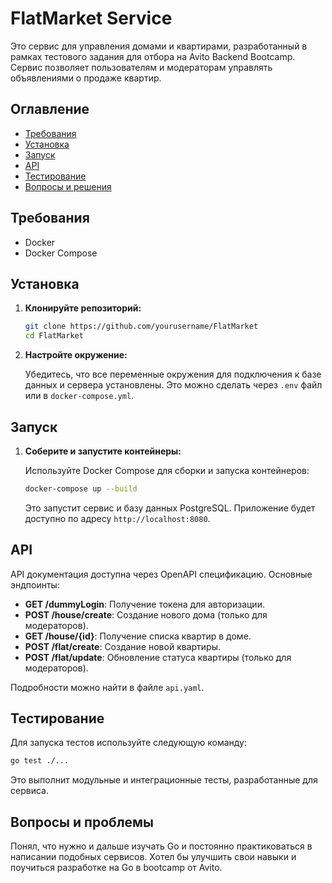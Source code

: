 # FlatMarket Service

Это сервис для управления домами и квартирами, разработанный в рамках тестового задания для отбора на Avito Backend Bootcamp. Сервис позволяет пользователям и модераторам управлять объявлениями о продаже квартир.

## Оглавление

- [Требования](#требования)
- [Установка](#установка)
- [Запуск](#запуск)
- [API](#api)
- [Тестирование](#тестирование)
- [Вопросы и решения](#вопросы-и-решения)

## Требования

- Docker
- Docker Compose

## Установка

1. **Клонируйте репозиторий:**

   ```bash
   git clone https://github.com/yourusername/FlatMarket
   cd FlatMarket

2. **Настройте окружение:**

   Убедитесь, что все переменные окружения для подключения к базе данных и сервера установлены. Это можно сделать через `.env` файл или в `docker-compose.yml`.

## Запуск

1. **Соберите и запустите контейнеры:**

   Используйте Docker Compose для сборки и запуска контейнеров:

   ```bash
   docker-compose up --build
   ```

   Это запустит сервис и базу данных PostgreSQL. Приложение будет доступно по адресу `http://localhost:8080`.

## API

API документация доступна через OpenAPI спецификацию. Основные эндпоинты:

- **GET /dummyLogin**: Получение токена для авторизации.
- **POST /house/create**: Создание нового дома (только для модераторов).
- **GET /house/{id}**: Получение списка квартир в доме.
- **POST /flat/create**: Создание новой квартиры.
- **POST /flat/update**: Обновление статуса квартиры (только для модераторов).

Подробности можно найти в файле `api.yaml`.

## Тестирование

Для запуска тестов используйте следующую команду:

```bash
go test ./...
```

Это выполнит модульные и интеграционные тесты, разработанные для сервиса.

## Вопросы и проблемы

Понял, что нужно и дальше изучать Go и постоянно практиковаться в написании подобных сервисов. Хотел бы улучшить свои навыки и поучиться разработке на Go в bootcamp от Avito.